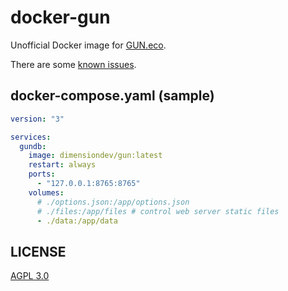 # docker-gun

Unofficial Docker image for [GUN.eco](https://gun.eco).

There are some [known issues](https://github.com/DimensionDev/docker-gun/blob/master/KNOWN-ISSUES.md).

## docker-compose.yaml (sample)

```yaml
version: "3"

services:
  gundb:
    image: dimensiondev/gun:latest
    restart: always
    ports:
      - "127.0.0.1:8765:8765"
    volumes:
      # ./options.json:/app/options.json
      # ./files:/app/files # control web server static files
      - ./data:/app/data
```

## LICENSE

[AGPL 3.0](https://github.com/DimensionDev/docker-gun/blob/master/LICENSE)
